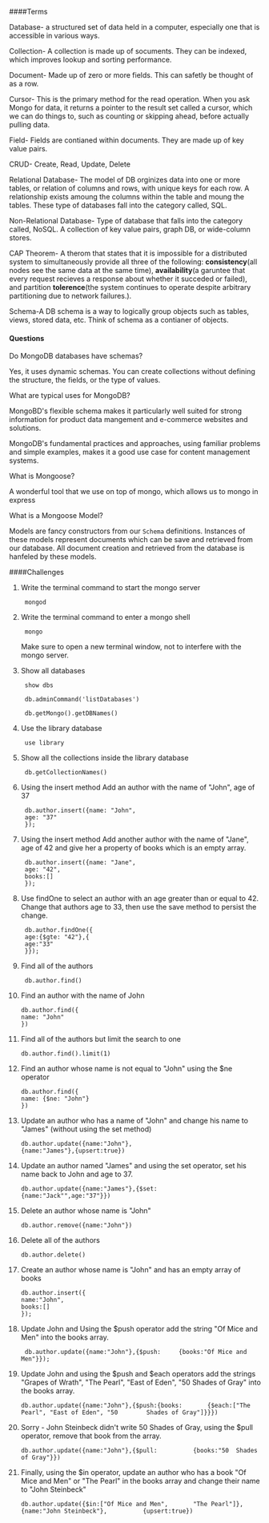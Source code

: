 ####Terms

Database- a structured set of data held in a computer, especially one that is accessible in various ways.

Collection- A collection is made up of socuments. They can be indexed, which improves lookup and sorting performance.

Document- Made up of zero or more fields. This can safetly be thought of as a row.

Cursor- This is the primary method for the read operation. When you ask Mongo for data, it returns a pointer to the result set called a cursor, which we can do things to, such as counting or skipping ahead, before actually pulling data.

Field- Fields are contianed within documents. They are made up of key value pairs.

CRUD- Create, Read, Update, Delete

Relational Database- The model of DB orginizes data into one or more tables, or relation of columns and rows, with unique keys for each row. A relationship exists amoung the columns within the table and moung the tables. These type of databases fall into the category called, SQL.

Non-Relational Database- Type of database that falls into the category called, NoSQL. A collection of key value pairs, graph DB, or wide-column stores.

CAP Theorem- A therom that states that it is impossible for a distributed system to simultaneously provide all three of the following: **consistency**(all nodes see the same data at the same time), **availability**(a garuntee that every request recieves a response about whether it succeded or failed), and partition **tolerence**(the system continues to operate despite arbitrary partitioning due to network failures.).

Schema-A DB schema is a way to logically group objects such as tables, views, stored data, etc. Think of schema as a contianer of objects.

#### Questions

Do MongoDB databases have schemas?

Yes, it uses dynamic schemas. You can create collections without defining the structure, the fields, or the type of values.

What are typical uses for MongoDB?

MongoBD's flexible schema makes it particularly well suited for strong information for product data mangement and e-commerce websites and solutions.

MongoDB's fundamental practices and approaches, using familiar problems and simple examples, makes it a good use case for content management systems.

What is Mongoose?

A wonderful tool that we use on top of mongo, which allows us to mongo in express

What is a Mongoose Model?

Models are fancy constructors from our `Schema` definitions. Instances of these models represent documents which can be save and retrieved from our database. All document creation and retrieved from the database is hanfeled by these models.

####Challenges

1. Write the terminal command to start the mongo server

		mongod

2. Write the terminal command to enter a mongo shell
	
		mongo
	
	Make sure to open a new terminal window, not to interfere with the mongo server.
	
3. Show all databases

		show dbs
		
		db.adminCommand('listDatabases')
		
		db.getMongo().getDBNames()

4. Use the library database

		use library
		
5. Show all the collections inside the library database

		db.getCollectionNames()


6. Using the insert method Add an author with the name of "John", age of 37

		db.author.insert({name: "John",
		age: "37"
		});


7. Using the insert method Add another author with the name of "Jane", age of 42 and give her a property of books which is an empty array.
		
		db.author.insert({name: "Jane",
		age: "42",
		books:[]
		});

8. Use findOne to select an author with an age greater than or equal to 42. Change that authors age to 33, then use the save method to persist the change.

		db.author.findOne({
		age:{$gte: "42"},{
		age:"33"
		}});


9. Find all of the authors

		db.author.find()


10. Find an author with the name of John

		db.author.find({
		name: "John"
		})

11. Find all of the authors but limit the search to one

		db.author.find().limit(1)

12. Find an author whose name is not equal to "John" using the $ne operator

		db.author.find({
		name: {$ne: "John"}
		})

13. Update an author who has a name of "John" and change his name to "James" (without using the set method)

		db.author.update({name:"John"},		
		{name:"James"},{upsert:true})

14. Update an author named "James" and using the set operator, set his name back to John and age to 37.

		db.author.update({name:"James"},{$set:			{name:"Jack"",age:"37"}})
	
15. Delete an author whose name is "John"
	
		db.author.remove({name:"John"})

16. Delete all of the authors

		db.author.delete()

17. Create an author whose name is "John" and has an empty array of books
	
		db.author.insert({
		name:"John",
		books:[]
		});

18. Update John and Using the $push operator add the string "Of Mice and Men" into the books array.

		 db.author.update({name:"John"},{$push:		{books:"Of Mice and Men"}});

19. Update John and using the $push and $each operators add the strings "Grapes of Wrath", "The Pearl", "East of Eden", "50 Shades of Gray" into the books array.

		db.author.update({name:"John"},{$push:{books:		{$each:["The Pearl", "East of Eden", "50 		Shades of Gray"]}}})

20. Sorry - John Steinbeck didn't write 50 Shades of Gray, using the $pull operator, remove that book from the array.

		db.author.update({name:"John"},{$pull:			{books:"50 	Shades of Gray"}})
	
21. Finally, using the $in operator, update an author who has a book "Of Mice and Men" or "The Pearl" in the books array and change their name to "John Steinbeck"

		db.author.update({$in:["Of Mice and Men", 		"The Pearl"]},{name:"John Steinbeck"},			{upsert:true})
